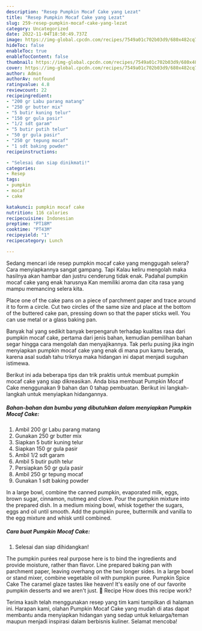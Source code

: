 ```yaml
---
description: "Resep Pumpkin Mocaf Cake yang Lezat"
title: "Resep Pumpkin Mocaf Cake yang Lezat"
slug: 259-resep-pumpkin-mocaf-cake-yang-lezat
category: Uncategorized
date: 2022-11-04T18:50:49.737Z
image: https://img-global.cpcdn.com/recipes/7549a01c702b03d9/680x482cq70/pumpkin-mocaf-cake-foto-resep-utama.jpg
hideToc: false
enableToc: true
enableTocContent: false
thumbnail: https://img-global.cpcdn.com/recipes/7549a01c702b03d9/680x482cq70/pumpkin-mocaf-cake-foto-resep-utama.jpg
cover: https://img-global.cpcdn.com/recipes/7549a01c702b03d9/680x482cq70/pumpkin-mocaf-cake-foto-resep-utama.jpg
author: Admin
authorAv: notfound
ratingvalue: 4.8
reviewcount: 22
recipeingredient:
- "200 gr Labu parang matang"
- "250 gr butter mix"
- "5 butir kuning telur"
- "150 gr gula pasir"
- "1/2 sdt garam"
- "5 butir putih telur"
- "50 gr gula pasir"
- "250 gr tepung mocaf"
- "1 sdt baking powder"
recipeinstructions:

- "Selesai dan siap dinikmati!"
categories:
- Resep
tags:
- pumpkin
- mocaf
- cake

katakunci: pumpkin mocaf cake 
nutrition: 116 calories
recipecuisine: Indonesian
preptime: "PT18M"
cooktime: "PT43M"
recipeyield: "1"
recipecategory: Lunch

---
```



Sedang mencari ide resep pumpkin mocaf cake yang menggugah selera? Cara menyiapkannya sangat gampang. Tapi Kalau keliru mengolah maka hasilnya akan hambar dan justru cenderung tidak enak. Padahal pumpkin mocaf cake yang enak harusnya Kan memiliki aroma dan cita rasa yang mampu memancing selera kita.


Place one of the cake pans on a piece of parchment paper and trace around it to form a circle. Cut two circles of the same size and place at the bottom of the buttered cake pan, pressing down so that the paper sticks well. You can use metal or a glass baking pan.

Banyak hal yang sedikit banyak berpengaruh terhadap kualitas rasa dari pumpkin mocaf cake, pertama dari jenis bahan, kemudian pemilihan bahan segar hingga cara mengolah dan menyajikannya. Tak perlu pusing jika ingin menyiapkan pumpkin mocaf cake yang enak di mana pun kamu berada, karena asal sudah tahu triknya maka hidangan ini dapat menjadi suguhan istimewa.


Berikut ini ada beberapa tips dan trik praktis untuk membuat pumpkin mocaf cake yang siap dikreasikan. Anda bisa membuat Pumpkin Mocaf Cake menggunakan 9 bahan dan 0 tahap pembuatan. Berikut ini langkah-langkah untuk menyiapkan hidangannya.

<!--inarticleads1-->

##### Bahan-bahan dan bumbu yang dibutuhkan dalam menyiapkan Pumpkin Mocaf Cake:

1. Ambil 200 gr Labu parang matang
1. Gunakan 250 gr butter mix
1. Siapkan 5 butir kuning telur
1. Siapkan 150 gr gula pasir
1. Ambil 1/2 sdt garam
1. Ambil 5 butir putih telur
1. Persiapkan 50 gr gula pasir
1. Ambil 250 gr tepung mocaf
1. Gunakan 1 sdt baking powder


In a large bowl, combine the canned pumpkin, evaporated milk, eggs, brown sugar, cinnamon, nutmeg and clove. Pour the pumpkin mixture into the prepared dish. In a medium mixing bowl, whisk together the sugars, eggs and oil until smooth. Add the pumpkin puree, buttermilk and vanilla to the egg mixture and whisk until combined. 

<!--inarticleads2-->

##### Cara buat Pumpkin Mocaf Cake:


1. Selesai dan siap dihidangkan!

The pumpkin purées real purpose here is to bind the ingredients and provide moisture, rather than flavor. Line prepared baking pan with parchment paper, leaving overhang on the two longer sides. In a large bowl or stand mixer, combine vegetable oil with pumpkin puree. Pumpkin Spice Cake The caramel glaze tastes like heaven! It&#39;s easily one of our favorite pumpkin desserts and we aren&#39;t just. 📖 Recipe How does this recipe work? 

Terima kasih telah menggunakan resep yang tim kami tampilkan di halaman ini. Harapan kami, olahan Pumpkin Mocaf Cake yang mudah di atas dapat membantu anda menyiapkan hidangan yang sedap untuk keluarga/teman maupun menjadi inspirasi dalam berbisnis kuliner. Selamat mencoba!
